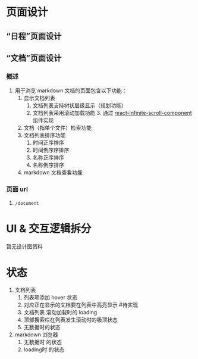 # 页面设计
## “日程”页面设计


## “文档”页面设计
### 概述
1. 用于浏览 markdown 文档的页面包含以下功能：
	1. 显示文档列表
		1. 文档列表支持树状层级显示（规划功能）
		2. 文档列表采用滚动加载功能
			3. 通过 [react-infinite-scroll-component](https://github.com/ankeetmaini/react-infinite-scroll-component) 组件实现
	2. 文档（指单个文件）检索功能
	3. 文档列表排序功能
		1. 时间正序排序
		2. 时间倒序序排序
		3. 名称正序排序
		4. 名称倒序排序
	4. markdown 文档查看功能
### 页面 url 
1.  `/document`

# UI & 交互逻辑拆分
暂无设计图资料


# 状态
1. 文档列表
	1. 列表项添加 hover 状态
	2. 对应正在显示的文档要在列表中高亮显示 #待实现
	3. 文档列表 滚动加载时的 loading
	4. 顶部搜索栏在列表发生滚动时的吸顶状态
	5. 无数据时的状态
2. markdown 浏览器 
	1. 无数据时 的状态
	2. loading时 的状态